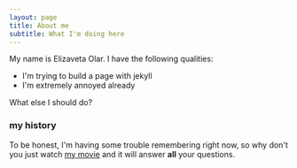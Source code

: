 ```yaml
---
layout: page
title: About me
subtitle: What I'm doing here
---
```


My name is Elizaveta Olar. I have the following qualities:

- I'm trying to build a page with jekyll
- I'm extremely annoyed already

What else I should do?

### my history

To be honest, I'm having some trouble remembering right now, so why don't you just watch [my movie](http://en.wikipedia.org/wiki/The_Princess_Bride_%28film%29) and it will answer **all** your questions.
